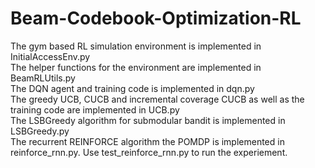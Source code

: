 # Beam-Codebook-Optimization-RL
The gym based RL simulation environment is implemented in InitialAccessEnv.py<br/>
The helper functions for the environment are implemented in BeamRLUtils.py<br/>
The DQN agent and training code is implemented in dqn.py<br/>
The greedy UCB, CUCB and incremental coverage CUCB as well as the training code are implemented in UCB.py<br/>
The LSBGreedy algorithm for submodular bandit is implemented in LSBGreedy.py<br/>
The recurrent REINFORCE algorithm the POMDP is implemented in reinforce_rnn.py. Use test_reinforce_rnn.py to run the experiement.<br/>

